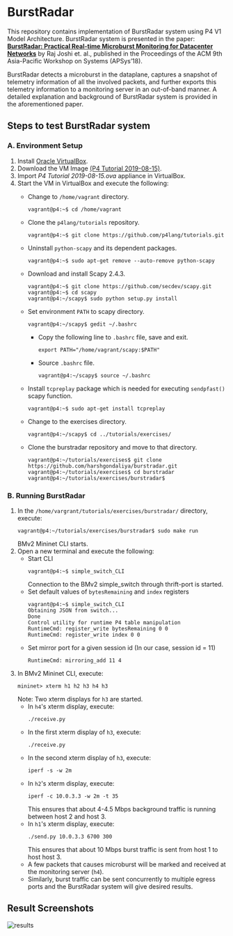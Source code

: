 # BurstRadar
This repository contains implementation of BurstRadar system using P4 V1 Model Architecture. BurstRadar system is presented in the paper: [**BurstRadar: Practical Real-time Microburst Monitoring for Datacenter Networks**](https://drive.google.com/open?id=1gCPpqhtfsiABZm1_1sMKfB4tm6t1Vhxs) by Raj Joshi et. al.,  published in the Proceedings of the ACM 9th Asia-Pacific Workshop on Systems (APSys’18). 

BurstRadar detects a microburst in the dataplane, captures a snapshot of telemetry information of all the involved packets, and further exports this telemetry information to a monitoring server in an out-of-band manner. A detailed explanation and background of BurstRadar system is provided in the aforementioned paper.

## Steps to test BurstRadar system
### A. Environment Setup
1. Install [Oracle VirtualBox](https://www.virtualbox.org/).
2. Download the VM Image [(P4 Tutorial 2019-08-15)](http://stanford.edu/~sibanez/docs/).
3. Import _P4 Tutorial 2019-08-15.ova_ appliance in VirtualBox.
4. Start the VM in VirtualBox and execute the following: 
   * Change to ```/home/vagrant``` directory.
     ```
     vagrant@p4:~$ cd /home/vagrant
     ```
   * Clone the ```p4lang/tutorials``` repository.
     ```
     vagrant@p4:~$ git clone https://github.com/p4lang/tutorials.git
     ```
   * Uninstall ```python-scapy``` and its dependent packages.
     ```
     vagrant@p4:~$ sudo apt-get remove --auto-remove python-scapy
     ```
   * Download and install Scapy 2.4.3.
     ```
     vagrant@p4:~$ git clone https://github.com/secdev/scapy.git 
     vagrant@p4:~$ cd scapy
     vagrant@p4:~/scapy$ sudo python setup.py install
     ```
   * Set environment ```PATH``` to scapy directory.
     ```
     vagrant@p4:~/scapy$ gedit ~/.bashrc
     ```
     * Copy the following line to ```.bashrc``` file, save and exit. 
       ```
       export PATH="/home/vagrant/scapy:$PATH" 
       ```
     * Source ```.bashrc``` file.
       ```
       vagrant@p4:~/scapy$ source ~/.bashrc
       ```
   * Install ```tcpreplay``` package which is needed for executing ```sendpfast()``` scapy function.
     ```
     vagrant@p4:~$ sudo apt-get install tcpreplay
     ```
     
   * Change to the exercises directory.
     ```
     vagrant@p4:~/scapy$ cd ../tutorials/exercises/
     ```
   * Clone the burstradar repository and move to that directory.
     ```
     vagrant@p4:~/tutorials/exercises$ git clone https://github.com/harshgondaliya/burstradar.git
     vagrant@p4:~/tutorials/exercises$ cd burstradar
     vagrant@p4:~/tutorials/exercises/burstradar$
     
     ```

### B. Running BurstRadar
1. In the ```/home/vargrant/tutorials/exercises/burstradar/``` directory, execute:
   ```
   vagrant@p4:~/tutorials/exercises/burstradar$ sudo make run
   ```
   BMv2 Mininet CLI starts.
2. Open a new terminal and execute the following:
   * Start CLI
     ```
     vagrant@p4:~$ simple_switch_CLI
     ```
     Connection to the BMv2 simple_switch through thrift-port is started.
   * Set default values of ```bytesRemaining``` and ```index``` registers
     ```
     vagrant@p4:~$ simple_switch_CLI
     Obtaining JSON from switch...
     Done
     Control utility for runtime P4 table manipulation
     RuntimeCmd: register_write bytesRemaining 0 0
     RuntimeCmd: register_write index 0 0
     ```
   * Set mirror port for a given session id (In our case, session id = 11)
     ```
     RuntimeCmd: mirroring_add 11 4
     ```
3. In BMv2 Mininet CLI, execute:
   ```
   mininet> xterm h1 h2 h3 h4 h3
   ```
   Note: Two xterm displays for ```h3``` are started.
   * In ```h4```'s xterm display, execute:
     ```
     ./receive.py
     ```
   * In the first xterm display of ```h3```, execute:
     ```
     ./receive.py
     ```
   * In the second xterm display of ```h3```, execute:
     ```
     iperf -s -w 2m
     ```
   * In ```h2```'s xterm display, execute:
     ```
     iperf -c 10.0.3.3 -w 2m -t 35
     ```
     This ensures that about 4-4.5 Mbps background traffic is running between host 2 and host 3.
   * In ```h1```'s xterm display, execute:
     ```
     ./send.py 10.0.3.3 6700 300
     ```
     This ensures that about 10 Mbps burst traffic is sent from host 1 to host host 3.
   * A few packets that causes microburst will be marked and received at the monitoring server (```h4```). 
   * Similarly, burst traffic can be sent concurrently to multiple egress ports and the BurstRadar system will give desired results.

## Result Screenshots
![results](https://github.com/harshgondaliya/burstradar/blob/master/results-screenshot.PNG)

